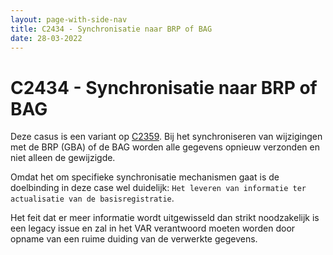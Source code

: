 ```yaml
---
layout: page-with-side-nav
title: C2434 - Synchronisatie naar BRP of BAG
date: 28-03-2022
---
```


# C2434 - Synchronisatie naar BRP of BAG

Deze casus is een variant op [C2359](./2359.md). Bij het synchroniseren van wijzigingen met de BRP (GBA) of de BAG worden alle gegevens opnieuw verzonden en niet alleen de gewijzigde.

Omdat het om specifieke synchronisatie mechanismen gaat is de doelbinding in deze case wel duidelijk: `Het leveren van informatie ter actualisatie van de basisregistratie`.

Het feit dat er meer informatie wordt uitgewisseld dan strikt noodzakelijk is een legacy issue en zal in het VAR verantwoord moeten worden door opname van een ruime duiding van de verwerkte gegevens.
